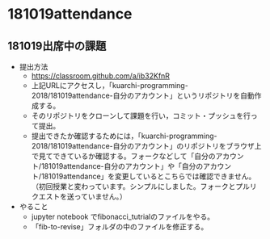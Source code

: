 # 181019attendance

## 181019出席中の課題
* 提出方法
    * https://classroom.github.com/a/ib32KfnR
    * 上記URLにアクセスし，「kuarchi-programming-2018/181019attendance-自分のアカウント」というリポジトリを自動作成する。
    * そのリポジトリをクローンして課題を行い，コミット・プッシュを行って提出。
    * 提出できたか確認するためには，「kuarchi-programming-2018/181019attendance-自分のアカウント」のリポジトリをブラウザ上で見てできているか確認する。フォークなどして「自分のアカウント/181019attendance-自分のアカウント」や「自分のアカウント/181019attendance」を変更しているとこちらでは確認できません。（初回授業と変わっています。シンプルにしました。フォークとプルリクエストを送っていません。）
* やること
    * jupyter notebook でfibonacci_tutrialのファイルをやる。
    * 「fib-to-revise」フォルダの中のファイルを修正する。